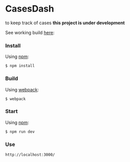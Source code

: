 # CasesDash
to keep track of cases
**this project is under development**

See working build [here](http://casesziesing.herokuapp.com/):

### Install

Using [npm](https://www.npmjs.com/):

    $ npm install

### Build

Using [webpack](https://webpack.github.io/):

    $ webpack

### Start

Using [npm](https://www.npmjs.com/):

    $ npm run dev

### Use

    http://localhost:3000/
